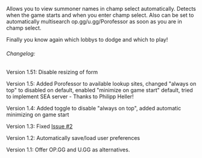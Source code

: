 Allows you to view summoner names in champ select automatically. Detects when the game starts and when you enter champ select. Also can be set to automatically multisearch op.gg/u.gg/Porofessor as soon as you are in champ select.

Finally you know again which lobbys to dodge and which to play!



###### Changelog:

Version 1.51: Disable resizing of form

Version 1.5:  Added Porofessor to available lookup sites, changed "always on top" to disabled on default, enabled "minimize on game start" default, tried to implement SEA server - Thanks to Philipp Heller!

Version 1.4:  Added toggle to disable "always on top", added automatic minimizing on game start

Version 1.3:  Fixed [Issue #2](https://github.com/tGecko/ChampSelectSpy/issues/2)

Version 1.2:  Automatically save/load user preferences

Version 1.1:  Offer OP.GG and U.GG as alternatives.
